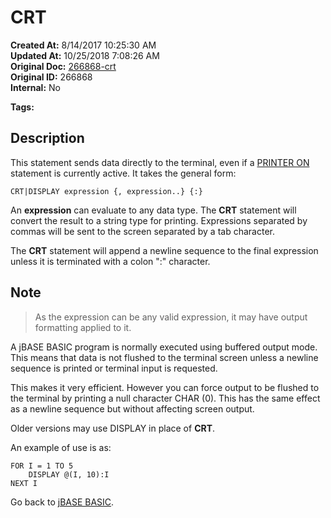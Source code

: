 # CRT

**Created At:** 8/14/2017 10:25:30 AM  
**Updated At:** 10/25/2018 7:08:26 AM  
**Original Doc:** [266868-crt](https://docs.jbase.com/36868-jbase-basic/266868-crt)  
**Original ID:** 266868  
**Internal:** No  

**Tags:**
<badge text='display' vertical='middle' />
<badge text='output' vertical='middle' />

## Description

This statement sends data directly to the terminal, even if a [PRINTER ON](./../printer) statement is currently active. It takes the general form:

```
CRT|DISPLAY expression {, expression..} {:}
```

An **expression** can evaluate to any data type. The **CRT** statement will convert the result to a string type for printing. Expressions separated by commas will be sent to the screen separated by a tab character.

The **CRT** statement will append a newline sequence to the final expression unless it is terminated with a colon ":" character.

## Note

> As the expression can be any valid expression, it may have output formatting applied to it.

A jBASE BASIC program is normally executed using buffered output mode. This means that data is not flushed to the terminal screen unless a newline sequence is printed or terminal input is requested.

This makes it very efficient. However you can force output to be flushed to the terminal by printing a null character CHAR (0). This has the same effect as a newline sequence but without affecting screen output.

Older versions may use DISPLAY in place of **CRT**.

An example of use is as:

```
FOR I = 1 TO 5
    DISPLAY @(I, 10):I
NEXT I
```

Go back to [jBASE BASIC](./../jbase-basic-programmers-reference-guide).
